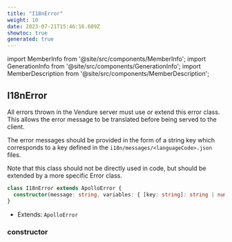 ```yaml
---
title: "I18nError"
weight: 10
date: 2023-07-21T15:46:16.609Z
showtoc: true
generated: true
---
```

<!-- This file was generated from the Vendure source. Do not modify. Instead, re-run the "docs:build" script -->
import MemberInfo from '@site/src/components/MemberInfo';
import GenerationInfo from '@site/src/components/GenerationInfo';
import MemberDescription from '@site/src/components/MemberDescription';


## I18nError

<GenerationInfo sourceFile="packages/core/src/i18n/i18n-error.ts" sourceLine="18" packageName="@vendure/core" />

All errors thrown in the Vendure server must use or extend this error class. This allows the
error message to be translated before being served to the client.

The error messages should be provided in the form of a string key which corresponds to
a key defined in the `i18n/messages/<languageCode>.json` files.

Note that this class should not be directly used in code, but should be extended by
a more specific Error class.

```ts title="Signature"
class I18nError extends ApolloError {
  constructor(message: string, variables: { [key: string]: string | number } = {}, code?: string, logLevel: LogLevel = LogLevel.Warn)
}
```
* Extends: <code>ApolloError</code>



<div className="members-wrapper">

### constructor

<MemberInfo kind="method" type="(message: string, variables: { [key: string]: string | number } = {}, code?: string, logLevel: <a href='/reference/typescript-api/logger/log-level#loglevel'>LogLevel</a> = LogLevel.Warn) => I18nError"   />




</div>

